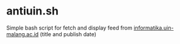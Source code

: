 antiuin.sh
==========

Simple bash script for fetch and display feed from [informatika.uin-malang.ac.id](http://informatika.uin-malang.ac.id) (title and publish date)
